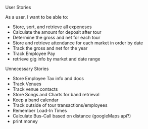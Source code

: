 User Stories

As a user, I want to be able to:
  - Store, sort, and retrieve all expeneses
  - Calculate the amount for deposit after tour
  - Determine the gross and net for each tour
  - Store and retrieve attendance for each market in order by date
  - Track the gross and net for the year
  - Track Employee Pay
  - retrieve gig info by market and date range

Unnecessary Stories
  - Store Employee Tax info and docs
  - Track Venues
  - Track venue contacts
  - Store Songs and Charts for band retrieval
  - Keep a band calendar
  - Track outside of tour transactions/employees
  - Remember Load-In Times
  - Calculate Bus-Call based on distance (googleMaps api?)
  - print money
